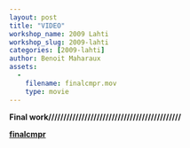 ```yaml
---
layout: post
title: "VIDEO"
workshop_name: 2009 Lahti
workshop_slug: 2009-lahti
categories: [2009-lahti]
author: Benoit Maharaux
assets:
  -
    filename: finalcmpr.mov
    type: movie
---
```

<strong>Final work////////////////////////////////////////////</strong>

<strong><a href="http://workshops.nodebox.net/2009/wp-content/uploads/finalcmpr.mov">finalcmpr</a></strong>
